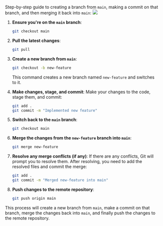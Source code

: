 Step-by-step guide to creating a branch from `main`, making a commit on that branch, and then merging it back into `main`:
<img src="https://learn.microsoft.com/en-us/azure/devops/repos/git/media/branching-guidance/featurebranching.png" />

1. **Ensure you're on the `main` branch**:
    ```bash
    git checkout main
    ```

2. **Pull the latest changes**:
    ```bash
    git pull
    ```

3. **Create a new branch from `main`**:
    ```bash
    git checkout -b new-feature
    ```
    This command creates a new branch named `new-feature` and switches to it.

4. **Make changes, stage, and commit**:
    Make your changes to the code, stage them, and commit:
    ```bash
    git add .
    git commit -m "Implemented new feature"
    ```

5. **Switch back to the `main` branch**:
    ```bash
    git checkout main
    ```

6. **Merge the changes from the `new-feature` branch into `main`**:
    ```bash
    git merge new-feature
    ```

7. **Resolve any merge conflicts (if any)**:
    If there are any conflicts, Git will prompt you to resolve them. After resolving, you need to add the resolved files and commit the merge:
    ```bash
    git add .
    git commit -m "Merged new-feature into main"
    ```

8. **Push changes to the remote repository**:
    ```bash
    git push origin main
    ```

This process will create a new branch from `main`, make a commit on that branch, merge the changes back into `main`, and finally push the changes to the remote repository.
